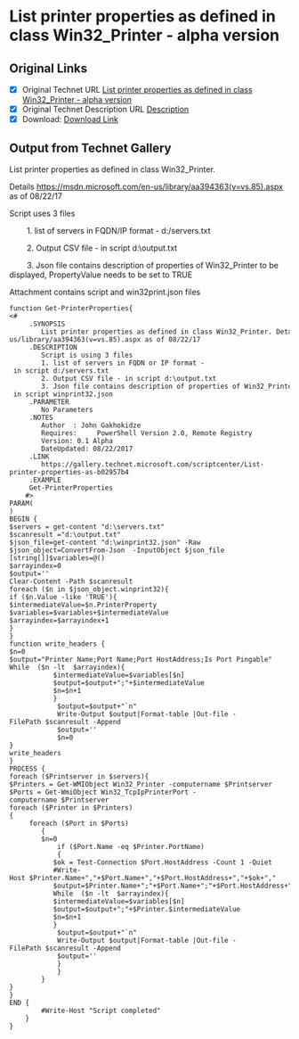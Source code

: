 # List printer properties as defined in class Win32_Printer - alpha version

## Original Links

- [x] Original Technet URL [List printer properties as defined in class Win32_Printer - alpha version](https://gallery.technet.microsoft.com/List-printer-properties-as-b02957b4)
- [x] Original Technet Description URL [Description](https://gallery.technet.microsoft.com/List-printer-properties-as-b02957b4/description)
- [x] Download: [Download Link](Download\Get-PrinterProperties.zip)

## Output from Technet Gallery

List printer properties as defined in class Win32\_Printer.

Details https://msdn.microsoft.com/en-us/library/aa394363(v=vs.85).aspx as of 08/22/17

Script uses 3 files

         1. list of servers in FQDN/IP format - d:/servers.txt

         2. Output CSV file - in script d:\output.txt

         3. Json file contains description of properties of Win32\_Printer to be displayed, PropertyValue needs to be set to TRUE

Attachment contains script and win32print.json files

```
function Get-PrinterProperties{
<#
     .SYNOPSIS
        List printer properties as defined in class Win32_Printer. Details https://msdn.microsoft.com/en-us/library/aa394363(v=vs.85).aspx as of 08/22/17
     .DESCRIPTION
        Script is using 3 files
        1. list of servers in FQDN or IP format - in script d:/servers.txt
        2. Output CSV file - in script d:\output.txt
        3. Json file contains description of properties of Win32_Printer to be displayed, PropertyValue needs to be set to true - in script winprint32.json
     .PARAMETER
        No Parameters
     .NOTES
        Author  : John Gakhokidze
        Requires:     PowerShell Version 2.0, Remote Registry
        Version: 0.1 Alpha
        DateUpdated: 08/22/2017
     .LINK
        https://gallery.technet.microsoft.com/scriptcenter/List-printer-properties-as-b02957b4
     .EXAMPLE
     Get-PrinterProperties
    #>
PARAM(
)
BEGIN {
$servers = get-content "d:\servers.txt"
$scanresult ="d:\output.txt"
$json_file=get-content "d:\winprint32.json" -Raw
$json_object=ConvertFrom-Json  -InputObject $json_file
[string[]]$variables=@()
$arrayindex=0
$output=''
Clear-Content -Path $scanresult
foreach ($n in $json_object.winprint32){
if ($n.Value -like 'TRUE'){
$intermediateValue=$n.PrinterProperty
$variables=$variables+$intermediateValue
$arrayindex=$arrayindex+1
}
}
function write_headers {
$n=0
$output="Printer Name;Port Name;Port HostAddress;Is Port Pingable"
While  ($n -lt  $arrayindex){
           $intermediateValue=$variables[$n]
           $output=$output+";"+$intermediateValue
           $n=$n+1
           }
            $output=$output+"`n"
            Write-Output $output|Format-table |Out-file -FilePath $scanresult -Append
            $output=''
            $n=0
}
write_headers
}
PROCESS {
foreach ($Printserver in $servers){
$Printers = Get-WMIObject Win32_Printer -computername $Printserver
$Ports = Get-WmiObject Win32_TcpIpPrinterPort -computername $Printserver
foreach ($Printer in $Printers)
{
     foreach ($Port in $Ports)
        {
        $n=0
            if ($Port.Name -eq $Printer.PortName)
            {
           $ok = Test-Connection $Port.HostAddress -Count 1 -Quiet
           #Write-Host $Printer.Name+","+$Port.Name+","+$Port.HostAddress+","+$ok+","
           $output=$Printer.Name+";"+$Port.Name+";"+$Port.HostAddress+";"+$ok
           While  ($n -lt  $arrayindex){
           $intermediateValue=$variables[$n]
           $output=$output+";"+$Printer.$intermediateValue
           $n=$n+1
           }
            $output=$output+"`n"
            Write-Output $output|Format-table |Out-file -FilePath $scanresult -Append
            $output=''
            }
            }
        }
}
}
END {
        #Write-Host "Script completed"
    }
}
```


